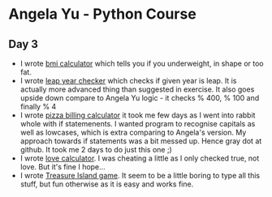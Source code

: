 # Angela Yu - Python Course
## Day 3
- I wrote [bmi calculator](bmi_calc2.0.py) which tells you if you underweight, in shape or too fat.
- I wrote [leap year checker](leap_year_check.py) which checks if given year is leap. It is actually more advanced thing than suggested in exercise. It also goes upside down compare to Angela Yu logic - it checks % 400, % 100 and finally % 4
- I wrote [pizza billing calculator](pizza_billing.py) it took me few days as I went into rabbit whole with if statemenents. I wanted program to recognise capitals as well as lowcases, which is extra comparing to Angela's version. My approach towards if statements was a bit messed up. Hence gray dot at github. It took me 2 days to do just this one ;)
- I wrote [love calculator](love_calc.py). I was cheating a little as I only checked true, not love. But it's fine I hope...
- I wrote [Treasure Island game](treasure_island.py). It seem to be a little boring to type all this stuff, but fun otherwise as it is easy and works fine.